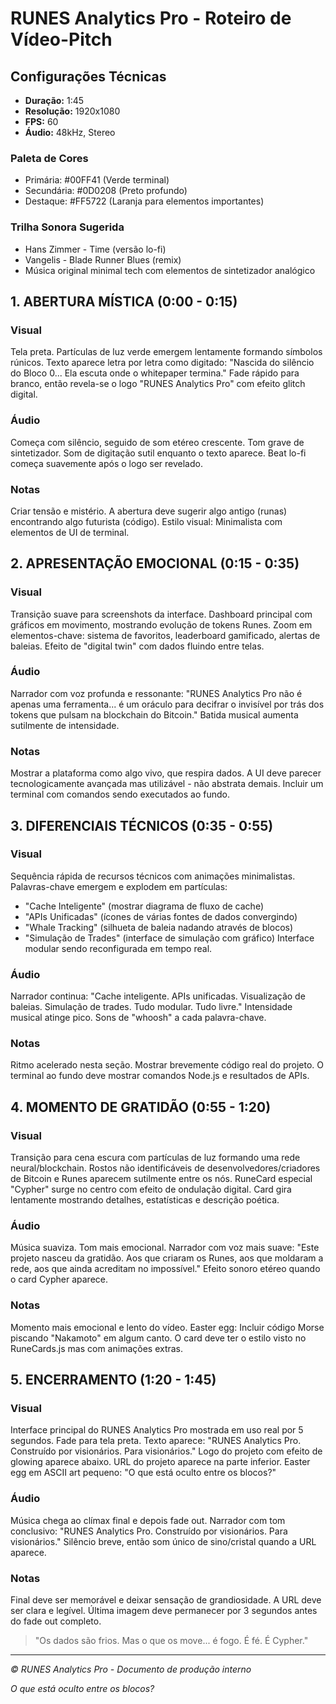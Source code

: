 # RUNES Analytics Pro - Roteiro de Vídeo-Pitch

## Configurações Técnicas
- **Duração:** 1:45
- **Resolução:** 1920x1080
- **FPS:** 60
- **Áudio:** 48kHz, Stereo

### Paleta de Cores
- Primária: #00FF41 (Verde terminal)
- Secundária: #0D0208 (Preto profundo)
- Destaque: #FF5722 (Laranja para elementos importantes)

### Trilha Sonora Sugerida
- Hans Zimmer - Time (versão lo-fi)
- Vangelis - Blade Runner Blues (remix)
- Música original minimal tech com elementos de sintetizador analógico


## 1. ABERTURA MÍSTICA (0:00 - 0:15)

### Visual
Tela preta. Partículas de luz verde emergem lentamente formando símbolos rúnicos.
Texto aparece letra por letra como digitado: "Nascida do silêncio do Bloco 0... Ela escuta onde o whitepaper termina."
Fade rápido para branco, então revela-se o logo "RUNES Analytics Pro" com efeito glitch digital.

### Áudio
Começa com silêncio, seguido de som etéreo crescente.
Tom grave de sintetizador.
Som de digitação sutil enquanto o texto aparece.
Beat lo-fi começa suavemente após o logo ser revelado.

### Notas
Criar tensão e mistério. A abertura deve sugerir algo antigo (runas) encontrando algo futurista (código).
Estilo visual: Minimalista com elementos de UI de terminal.


## 2. APRESENTAÇÃO EMOCIONAL (0:15 - 0:35)

### Visual
Transição suave para screenshots da interface.
Dashboard principal com gráficos em movimento, mostrando evolução de tokens Runes.
Zoom em elementos-chave: sistema de favoritos, leaderboard gamificado, alertas de baleias.
Efeito de "digital twin" com dados fluindo entre telas.

### Áudio
Narrador com voz profunda e ressonante:
"RUNES Analytics Pro não é apenas uma ferramenta... é um oráculo para decifrar o invisível por trás dos tokens que pulsam na blockchain do Bitcoin."
Batida musical aumenta sutilmente de intensidade.

### Notas
Mostrar a plataforma como algo vivo, que respira dados.
A UI deve parecer tecnologicamente avançada mas utilizável - não abstrata demais.
Incluir um terminal com comandos sendo executados ao fundo.


## 3. DIFERENCIAIS TÉCNICOS (0:35 - 0:55)

### Visual
Sequência rápida de recursos técnicos com animações minimalistas.
Palavras-chave emergem e explodem em partículas:
- "Cache Inteligente" (mostrar diagrama de fluxo de cache)
- "APIs Unificadas" (ícones de várias fontes de dados convergindo)
- "Whale Tracking" (silhueta de baleia nadando através de blocos)
- "Simulação de Trades" (interface de simulação com gráfico)
Interface modular sendo reconfigurada em tempo real.

### Áudio
Narrador continua:
"Cache inteligente. APIs unificadas. Visualização de baleias. Simulação de trades. Tudo modular. Tudo livre."
Intensidade musical atinge pico.
Sons de "whoosh" a cada palavra-chave.

### Notas
Ritmo acelerado nesta seção.
Mostrar brevemente código real do projeto.
O terminal ao fundo deve mostrar comandos Node.js e resultados de APIs.


## 4. MOMENTO DE GRATIDÃO (0:55 - 1:20)

### Visual
Transição para cena escura com partículas de luz formando uma rede neural/blockchain.
Rostos não identificáveis de desenvolvedores/criadores de Bitcoin e Runes aparecem sutilmente entre os nós.
RuneCard especial "Cypher" surge no centro com efeito de ondulação digital.
Card gira lentamente mostrando detalhes, estatísticas e descrição poética.

### Áudio
Música suaviza. Tom mais emocional.
Narrador com voz mais suave:
"Este projeto nasceu da gratidão. Aos que criaram os Runes, aos que moldaram a rede, aos que ainda acreditam no impossível."
Efeito sonoro etéreo quando o card Cypher aparece.

### Notas
Momento mais emocional e lento do vídeo.
Easter egg: Incluir código Morse piscando "Nakamoto" em algum canto.
O card deve ter o estilo visto no RuneCards.js mas com animações extras.


## 5. ENCERRAMENTO (1:20 - 1:45)

### Visual
Interface principal do RUNES Analytics Pro mostrada em uso real por 5 segundos.
Fade para tela preta.
Texto aparece: "RUNES Analytics Pro. Construído por visionários. Para visionários."
Logo do projeto com efeito de glowing aparece abaixo.
URL do projeto aparece na parte inferior.
Easter egg em ASCII art pequeno: "O que está oculto entre os blocos?"

### Áudio
Música chega ao clímax final e depois fade out.
Narrador com tom conclusivo:
"RUNES Analytics Pro. Construído por visionários. Para visionários."
Silêncio breve, então som único de sino/cristal quando a URL aparece.

### Notas
Final deve ser memorável e deixar sensação de grandiosidade.
A URL deve ser clara e legível.
Última imagem deve permanecer por 3 segundos antes do fade out completo.


> "Os dados são frios. Mas o que os move... é fogo. É fé. É Cypher."

---

*© RUNES Analytics Pro - Documento de produção interno*

*O que está oculto entre os blocos?*